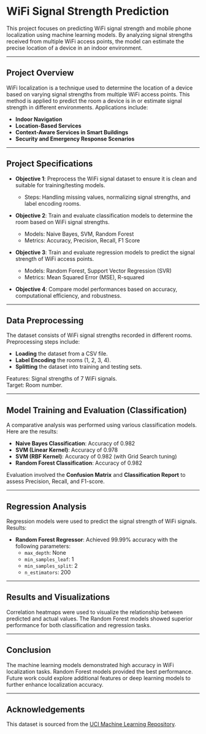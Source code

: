 # WiFi Signal Strength Prediction
This project focuses on predicting WiFi signal strength and mobile phone localization using machine learning models. By analyzing signal strengths received from multiple WiFi access points, the model can estimate the precise location of a device in an indoor environment.

---

## Project Overview
WiFi localization is a technique used to determine the location of a device based on varying signal strengths from multiple WiFi access points. This method is applied to predict the room a device is in or estimate signal strength in different environments. Applications include:
- **Indoor Navigation**
- **Location-Based Services**
- **Context-Aware Services in Smart Buildings**
- **Security and Emergency Response Scenarios**

---

## Project Specifications
- **Objective 1**: Preprocess the WiFi signal dataset to ensure it is clean and suitable for training/testing models.
  - Steps: Handling missing values, normalizing signal strengths, and label encoding rooms.

- **Objective 2**: Train and evaluate classification models to determine the room based on WiFi signal strengths.
  - Models: Naive Bayes, SVM, Random Forest
  - Metrics: Accuracy, Precision, Recall, F1 Score

- **Objective 3**: Train and evaluate regression models to predict the signal strength of WiFi access points.
  - Models: Random Forest, Support Vector Regression (SVR)
  - Metrics: Mean Squared Error (MSE), R-squared

- **Objective 4**: Compare model performances based on accuracy, computational efficiency, and robustness.

---

## Data Preprocessing
The dataset consists of WiFi signal strengths recorded in different rooms. Preprocessing steps include:
- **Loading** the dataset from a CSV file.
- **Label Encoding** the rooms (1, 2, 3, 4).
- **Splitting** the dataset into training and testing sets.

Features: Signal strengths of 7 WiFi signals.  
Target: Room number.

---

## Model Training and Evaluation (Classification)
A comparative analysis was performed using various classification models. Here are the results:
- **Naive Bayes Classification**: Accuracy of 0.982
- **SVM (Linear Kernel)**: Accuracy of 0.978
- **SVM (RBF Kernel)**: Accuracy of 0.982 (with Grid Search tuning)
- **Random Forest Classification**: Accuracy of 0.982

Evaluation involved the **Confusion Matrix** and **Classification Report** to assess Precision, Recall, and F1-score.

---

## Regression Analysis
Regression models were used to predict the signal strength of WiFi signals. Results:
- **Random Forest Regressor**: Achieved 99.99% accuracy with the following parameters:
  - `max_depth`: None
  - `min_samples_leaf`: 1
  - `min_samples_split`: 2
  - `n_estimators`: 200

---

## Results and Visualizations
Correlation heatmaps were used to visualize the relationship between predicted and actual values. The Random Forest models showed superior performance for both classification and regression tasks.

---

## Conclusion
The machine learning models demonstrated high accuracy in WiFi localization tasks. Random Forest models provided the best performance. Future work could explore additional features or deep learning models to further enhance localization accuracy.

---

## Acknowledgements
This dataset is sourced from the [UCI Machine Learning Repository](https://archive.ics.uci.edu/ml/datasets/Wireless+Indoor+Localization).  

